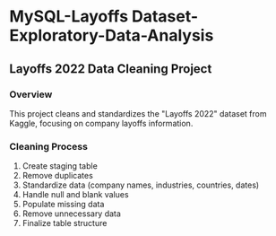 # MySQL-Layoffs Dataset-Exploratory-Data-Analysis
## Layoffs 2022 Data Cleaning Project
### Overview
This project cleans and standardizes the "Layoffs 2022" dataset from Kaggle, focusing on company layoffs information.
### Cleaning Process
1. Create staging table
2. Remove duplicates
3. Standardize data (company names, industries, countries, dates)
4. Handle null and blank values
5. Populate missing data
6. Remove unnecessary data
7. Finalize table structure


##

